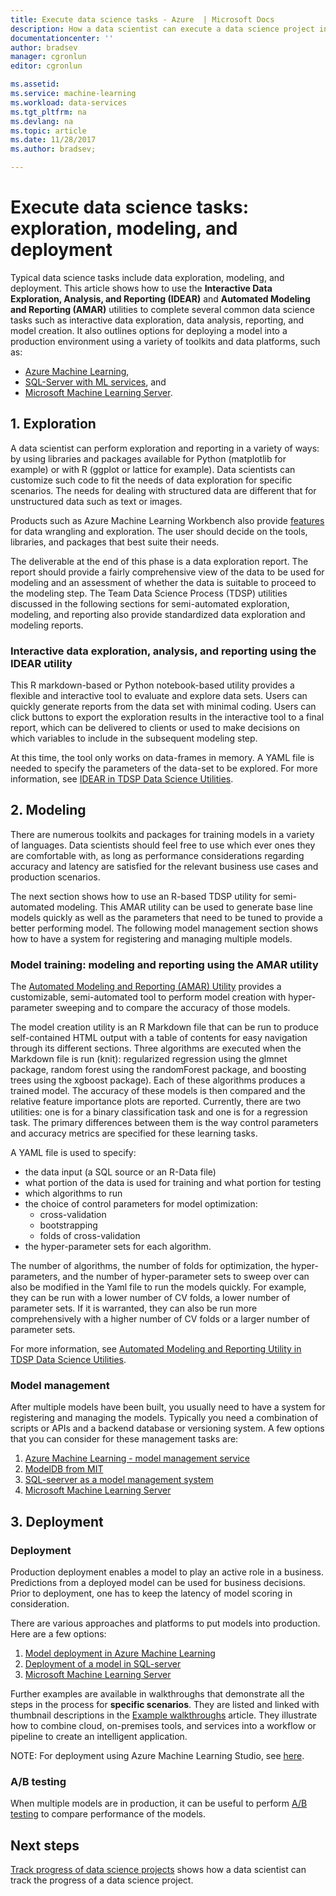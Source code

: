 ```yaml
---
title: Execute data science tasks - Azure  | Microsoft Docs
description: How a data scientist can execute a data science project in a trackable, version controlled, and collaborative way.
documentationcenter: ''
author: bradsev
manager: cgronlun
editor: cgronlun

ms.assetid: 
ms.service: machine-learning
ms.workload: data-services
ms.tgt_pltfrm: na
ms.devlang: na
ms.topic: article
ms.date: 11/28/2017
ms.author: bradsev;

---
```



# Execute data science tasks: exploration, modeling, and deployment

Typical data science tasks include data exploration, modeling, and deployment. This article shows how to use the **Interactive Data Exploration, Analysis, and Reporting (IDEAR)** and **Automated Modeling and Reporting (AMAR)** utilities to complete several common data science tasks such as interactive data exploration, data analysis, reporting, and model creation. It also outlines options for deploying a model into a production environment using a variety of toolkits and data platforms, such as:

- [Azure Machine Learning](https://docs.microsoft.com/azure/machine-learning/preview/), 
- [SQL-Server with ML services](https://docs.microsoft.com/sql/advanced-analytics/r/r-services#in-database-analytics-with-sql-server), and 
- [Microsoft Machine Learning Server](https://docs.microsoft.com/machine-learning-server/what-is-machine-learning-server).


## 1. <a name='DataQualityReportUtility-1'></a> Exploration 

A data scientist can perform exploration and reporting in a variety of ways: by using libraries and packages available for Python (matplotlib for example) or with R (ggplot or lattice for example). Data scientists can customize such code to fit the needs of data exploration for specific scenarios. The needs for dealing with structured data are different that for unstructured data such as text or images. 

Products such as Azure Machine Learning Workbench also provide [features](../preview/tutorial-bikeshare-dataprep.md) for data wrangling and exploration. The user should decide on the tools, libraries, and packages that best suite their needs. 

The deliverable at the end of this phase is a data exploration report. The report should provide a fairly comprehensive view of the data to be used for modeling and an assessment of whether the data is suitable to proceed to the modeling step. The Team Data Science Process (TDSP) utilities discussed in the following sections for semi-automated exploration, modeling, and reporting also provide standardized data exploration and modeling reports. 

### Interactive data exploration, analysis, and reporting using the IDEAR utility

This R markdown-based or Python notebook-based utility provides a flexible and interactive tool to evaluate and explore data sets. Users can quickly generate reports from the data set with minimal coding. Users can click buttons to export the exploration results in the interactive tool to a final report, which can be delivered to clients or used to make decisions on which variables to include in the subsequent modeling step.

At this time, the tool only works on data-frames in memory. A YAML file is needed to specify the parameters of the data-set to be explored. For more information, see [IDEAR in TDSP Data Science Utilities](https://github.com/Azure/Azure-TDSP-Utilities/tree/master/DataScienceUtilities/DataReport-Utils).


## 2. <a name='ModelingUtility-2'></a> Modeling

There are numerous toolkits and packages for training models in a variety of languages. Data scientists should feel free to use which ever ones they are comfortable with, as long as performance considerations regarding accuracy and latency are satisfied for the relevant business use cases and production scenarios.

The next section shows how to use an R-based TDSP utility for semi-automated modeling. This AMAR utility can be used to generate base line models quickly as well as the parameters that need to be tuned to provide a better performing model.
The following model management section shows how to have a system for registering and managing multiple models.


### Model training: modeling and reporting using the AMAR utility

The [Automated Modeling and Reporting (AMAR) Utility](https://github.com/Azure/Azure-TDSP-Utilities/tree/master/DataScienceUtilities/Modeling) provides a customizable, semi-automated tool to perform model creation with hyper-parameter sweeping and to compare the accuracy of those models. 

The model creation utility is an R Markdown file that can be run to produce self-contained HTML output with a table of contents for easy navigation through its different sections. Three algorithms are executed when the Markdown file is run (knit): regularized regression using the glmnet package, random forest using the randomForest package, and boosting trees using the xgboost package). Each of these algorithms produces a trained model. The accuracy of these models is then compared and the relative feature importance plots are reported. Currently, there are two utilities: one is for a binary classification task and one is for a regression task. The primary differences between them is the way control parameters and accuracy metrics are specified for these learning tasks. 

A YAML file is used to specify:

- the data input (a SQL source or an R-Data file) 
- what portion of the data is used for training and what portion for testing
- which algorithms to run 
- the choice of control parameters for model optimization:
	- cross-validation 
	- bootstrapping
	- folds of cross-validation
- the hyper-parameter sets for each algorithm. 

The number of algorithms, the number of folds for optimization, the hyper-parameters, and the number of hyper-parameter sets to sweep over can also be modified in the Yaml file to run the models quickly. For example, they can be run with a lower number of CV folds, a lower number of parameter sets. If it is warranted, they can also be run more comprehensively with a higher number of CV folds or a larger number of parameter sets.

For more information, see [Automated Modeling and Reporting Utility in TDSP Data Science Utilities](https://github.com/Azure/Azure-TDSP-Utilities/tree/master/DataScienceUtilities/Modeling).

### Model management
After multiple models have been built, you usually need to have a system for registering and managing the models. Typically you need a combination of scripts or APIs and a backend database or versioning system. A few options that you can consider for these management tasks are:

1. [Azure Machine Learning - model management service](../preview/index)
2. [ModelDB from MIT](https://mitdbg.github.io/modeldb/) 
3. [SQL-seerver as a model management system](https://blogs.technet.microsoft.com/dataplatforminsider/2016/10/17/sql-server-as-a-machine-learning-model-management-system/)
4. [Microsoft Machine Learning Server](https://docs.microsoft.com/sql/advanced-analytics/r/r-server-standalone)

## 3. <a name='Deployment-3'></a> Deployment

### Deployment
Production deployment enables a model to play an active role in a business. Predictions from a deployed model can be used for business decisions. Prior to deployment, one has to keep the latency of model scoring in consideration.  

There are various approaches and platforms to put models into production. Here are a few options:
1. [Model deployment in Azure Machine Learning](https://docs.microsoft.com/azure/machine-learning/preview/model-management-overview)
2. [Deployment of a model in SQL-server](https://docs.microsoft.com/sql/advanced-analytics/tutorials/sqldev-py6-operationalize-the-model)
3. [Microsoft Machine Learning Server](https://docs.microsoft.com/sql/advanced-analytics/r/r-server-standalone)


Further examples are available in walkthroughs that demonstrate all the steps in the process for **specific scenarios**. They are listed and linked with thumbnail descriptions in the [Example walkthroughs](walkthroughs.md) article. They illustrate how to combine cloud, on-premises tools, and services into a workflow or pipeline to create an intelligent application.

NOTE: For deployment using Azure Machine Learning Studio, see [here](../studio/publish-a-machine-learning-web-service.md).

### A/B testing
When multiple models are in production, it can be useful to perform [A/B testing](https://en.wikipedia.org/wiki/A/B_testing) to compare performance of the models. 

 
## Next steps

[Track progress of data science projects](track-progress.md) shows how a data scientist can track the progress of a data science project.
 


